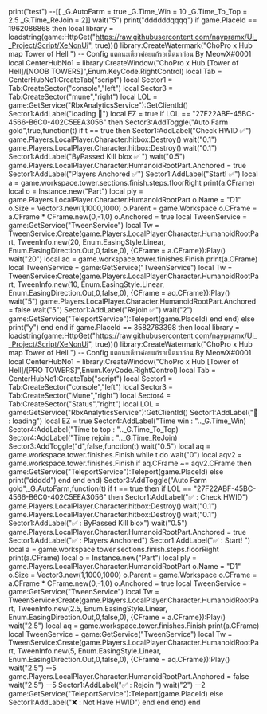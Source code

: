 print("test")
--[[
_G.AutoFarm = true
_G.Time_Win = 10
_G.Time_To_Top = 2.5
_G.Time_ReJoin = 2]]
wait("5")
print("ddddddqqqq")
if game.PlaceId == 1962086868 then
local library = loadstring(game:HttpGet("https://raw.githubusercontent.com/naypramx/Ui__Project/Script/XeNonUi", true))()
    library:CreateWatermark("ChoPro x Hub map Tower of Hell ") -- Config แตกนะเดียวค่อยแก้รอเน็ตมาก่อน By MeowX#0001
    local CenterHubNo1 = library:CreateWindow("ChoPro x Hub [Tower of Hell]/[NOOB TOWERS]",Enum.KeyCode.RightControl)
    local Tab = CenterHubNo1:CreateTab("script")
    local Sector1 = Tab:CreateSector("console","left")
	local Sector3 = Tab:CreateSector("mune","right")
	local LOL = game:GetService("RbxAnalyticsService"):GetClientId()
    Sector1:AddLabel("loading 🔄")
    local EZ = true
if LOL == "27F22ABF-45BC-4566-B6C0-402C5EEA3056"   then
    Sector3:AddToggle("Auto Farm gold",true,function(t)
        if t == true then
        Sector1:AddLabel("Check HWID ✅")
    game.Players.LocalPlayer.Character.hitbox:Destroy()
wait("0.1")
game.Players.LocalPlayer.Character.hitbox:Destroy()
wait("0.1")
 Sector1:AddLabel("ByPassed Kill blox ✅ ")
 wait("0.5")
game.Players.LocalPlayer.Character.HumanoidRootPart.Anchored = true
 Sector1:AddLabel("Players Anchored ✅")
  Sector1:AddLabel("Start! ✅") 
local a = game.workspace.tower.sections.finish.steps.floorRight
print(a.CFrame)
local o = Instance.new("Part")
local ply = game.Players.LocalPlayer.Character.HumanoidRootPart
o.Name = "D1"
o.Size = Vector3.new(1,1000,1000)
o.Parent = game.Workspace
o.CFrame = a.CFrame * CFrame.new(0,-1,0)
o.Anchored = true
local TweenService = game:GetService("TweenService")
local Tw = TweenService:Create(game.Players.LocalPlayer.Character.HumanoidRootPart, TweenInfo.new(20, Enum.EasingStyle.Linear, Enum.EasingDirection.Out,0,false,0), 
{CFrame = a.CFrame}):Play()
wait("20")
local aq = game.workspace.tower.finishes.Finish
print(a.CFrame)
local TweenService = game:GetService("TweenService")
local Tw = TweenService:Create(game.Players.LocalPlayer.Character.HumanoidRootPart, TweenInfo.new(10, Enum.EasingStyle.Linear, Enum.EasingDirection.Out,0,false,0), 
{CFrame = aq.CFrame}):Play()
wait("5")
game.Players.LocalPlayer.Character.HumanoidRootPart.Anchored = false
wait("5")
 Sector1:AddLabel("Rejoin ✅")
 wait("2")
 game:GetService("TeleportService"):Teleport(game.PlaceId)
        end
end)
    else
        print("y")
end
end
if game.PlaceId == 3582763398 then
    local library = loadstring(game:HttpGet("https://raw.githubusercontent.com/naypramx/Ui__Project/Script/XeNonUi", true))()
    library:CreateWatermark("ChoPro x Hub map Tower of Hell ") -- Config แตกนะเดียวค่อยแก้รอเน็ตมาก่อน By MeowX#0001
    local CenterHubNo1 = library:CreateWindow("ChoPro x Hub [Tower of Hell]/[PRO TOWERS]",Enum.KeyCode.RightControl)
    local Tab = CenterHubNo1:CreateTab("script")
    local Sector1 = Tab:CreateSector("console","left")
	local Sector3 = Tab:CreateSector("Mune","right")
	local Sector4 = Tab:CreateSector("Status","right")
	local LOL = game:GetService("RbxAnalyticsService"):GetClientId()
    Sector1:AddLabel("🔄 : loading")
    local EZ = true
    Sector4:AddLabel("Time win    : ".._G.Time_Win)
Sector4:AddLabel("Time to top : ".._G.Time_To_Top)
Sector4:AddLabel("Time rejoin : ".._G.Time_ReJoin)
 Sector3:AddToggle("d",false,function(t)
    wait("0.5")
     local aq = game.workspace.tower.finishes.Finish
     while t do
         wait("0")
         local aqv2 = game.workspace.tower.finishes.Finish
         if aq.CFrame ~= aqv2.CFrame then
             game:GetService("TeleportService"):Teleport(game.PlaceId)
            else
                print("ddddd")
            end 
        end 
    end)
    Sector3:AddToggle("Auto Farm gold",_G.AutoFarm,function(t)
        if t == true then
if LOL == "27F22ABF-45BC-4566-B6C0-402C5EEA3056"   then
        Sector1:AddLabel("✅ : Check HWID")
    game.Players.LocalPlayer.Character.hitbox:Destroy()
wait("0.1")
game.Players.LocalPlayer.Character.hitbox:Destroy()
wait("0.1")
 Sector1:AddLabel("✅ : ByPassed Kill blox")
 wait("0.5")
game.Players.LocalPlayer.Character.HumanoidRootPart.Anchored = true
 Sector1:AddLabel("✅ : Players Anchored")
  Sector1:AddLabel("✅ : Start! ") 
local a = game.workspace.tower.sections.finish.steps.floorRight
print(a.CFrame)
local o = Instance.new("Part")
local ply = game.Players.LocalPlayer.Character.HumanoidRootPart
o.Name = "D1"
o.Size = Vector3.new(1,1000,1000)
o.Parent = game.Workspace
o.CFrame = a.CFrame * CFrame.new(0,-1,0)
o.Anchored = true
local TweenService = game:GetService("TweenService")
local Tw = TweenService:Create(game.Players.LocalPlayer.Character.HumanoidRootPart, TweenInfo.new(2.5, Enum.EasingStyle.Linear, Enum.EasingDirection.Out,0,false,0), 
{CFrame = a.CFrame}):Play()
wait("2.5")
local aq = game.workspace.tower.finishes.Finish
print(a.CFrame)
local TweenService = game:GetService("TweenService")
local Tw = TweenService:Create(game.Players.LocalPlayer.Character.HumanoidRootPart, TweenInfo.new(5, Enum.EasingStyle.Linear, Enum.EasingDirection.Out,0,false,0), 
{CFrame = aq.CFrame}):Play()
wait("2.5") --5
game.Players.LocalPlayer.Character.HumanoidRootPart.Anchored = false
wait("2.5") --5
 Sector1:AddLabel("✅ : Rejoin ")
 wait("2") --2
 game:GetService("TeleportService"):Teleport(game.PlaceId)
 else
      Sector1:AddLabel("❌ : Not Have HWID")
end
end
end)
end
